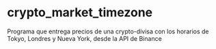 # crypto_market_timezone
Programa que entrega precios de una crypto-divisa con los horarios de Tokyo, Londres y Nueva York, desde la API de Binance
